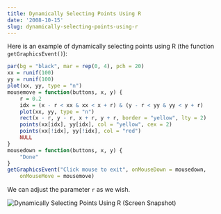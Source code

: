 ```yaml
---
title: Dynamically Selecting Points Using R
date: '2008-10-15'
slug: dynamically-selecting-points-using-r
---
```


Here is an example of dynamically selecting points using R (the function `getGraphicsEvent()`):

```r 
par(bg = "black", mar = rep(0, 4), pch = 20)
xx = runif(100)
yy = runif(100)
plot(xx, yy, type = "n")
mousemove = function(buttons, x, y) {
    r = 0.2
    idx = (x - r < xx & xx < x + r) & (y - r < yy & yy < y + r)
    plot(xx, yy, type = "n")
    rect(x - r, y - r, x + r, y + r, border = "yellow", lty = 2)
    points(xx[idx], yy[idx], col = "yellow", cex = 2)
    points(xx[!idx], yy[!idx], col = "red")
    NULL
}
mousedown = function(buttons, x, y) {
    "Done"
}
getGraphicsEvent("Click mouse to exit", onMouseDown = mousedown,
    onMouseMove = mousemove)
```

We can adjust the parameter `r` as we wish.

![Dynamically Selecting Points Using R (Screen Snapshot)](https://db.yihui.name/imgur/fatp8.png)


